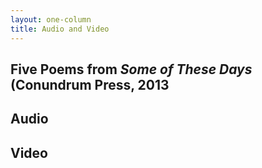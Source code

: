 ```yaml
---
layout: one-column
title: Audio and Video
---
```


## Five Poems from _Some of These Days_ (Conundrum Press, 2013

## Audio

## Video